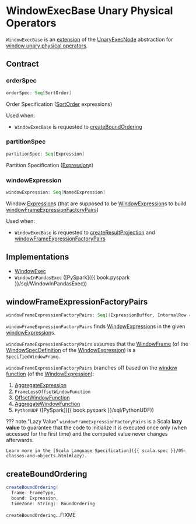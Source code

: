 # WindowExecBase Unary Physical Operators

`WindowExecBase` is an [extension](#contract) of the [UnaryExecNode](UnaryExecNode.md) abstraction for [window unary physical operators](#implementations).

## Contract

### <span id="orderSpec"> orderSpec

```scala
orderSpec: Seq[SortOrder]
```

Order Specification ([SortOrder](../expressions/SortOrder.md) expressions)

Used when:

* `WindowExecBase` is requested to [createBoundOrdering](#createBoundOrdering)

### <span id="partitionSpec"> partitionSpec

```scala
partitionSpec: Seq[Expression]
```

Partition Specification ([Expression](../expressions/Expression.md)s)

### <span id="windowExpression"> windowExpression

```scala
windowExpression: Seq[NamedExpression]
```

Window [Expression](../expressions/Expression.md)s (that are supposed to be [WindowExpression](../expressions/WindowExpression.md)s to build [windowFrameExpressionFactoryPairs](#windowFrameExpressionFactoryPairs))

Used when:

* `WindowExecBase` is requested to [createResultProjection](#createResultProjection) and [windowFrameExpressionFactoryPairs](#windowFrameExpressionFactoryPairs)

## Implementations

* [WindowExec](WindowExec.md)
* `WindowInPandasExec` ([PySpark]({{ book.pyspark }}/sql/WindowInPandasExec))

## <span id="windowFrameExpressionFactoryPairs"> windowFrameExpressionFactoryPairs

```scala
windowFrameExpressionFactoryPairs: Seq[(ExpressionBuffer, InternalRow => WindowFunctionFrame)]
```

`windowFrameExpressionFactoryPairs` finds [WindowExpression](../expressions/WindowExpression.md)s in the given [windowExpression](#windowExpression)s.

`windowFrameExpressionFactoryPairs` assumes that the [WindowFrame](#frameSpecification) (of the [WindowSpecDefinition](../expressions/WindowExpression.md#windowSpec) of the [WindowExpression](../expressions/WindowExpression.md)) is a `SpecifiedWindowFrame`.

`windowFrameExpressionFactoryPairs` branches off based on the [window function](../expressions/WindowExpression.md#windowFunction) (of the [WindowExpression](../expressions/WindowExpression.md)):

1. [AggregateExpression](../expressions/AggregateExpression.md)
1. `FrameLessOffsetWindowFunction`
1. [OffsetWindowFunction](../expressions/OffsetWindowFunction.md)
1. [AggregateWindowFunction](../expressions/AggregateWindowFunction.md)
1. `PythonUDF` ([PySpark]({{ book.pyspark }}/sql/PythonUDF))

??? note "Lazy Value"
    `windowFrameExpressionFactoryPairs` is a Scala **lazy value** to guarantee that the code to initialize it is executed once only (when accessed for the first time) and the computed value never changes afterwards.

    Learn more in the [Scala Language Specification]({{ scala.spec }}/05-classes-and-objects.html#lazy).

## <span id="createBoundOrdering"> createBoundOrdering

```scala
createBoundOrdering(
  frame: FrameType,
  bound: Expression,
  timeZone: String): BoundOrdering
```

`createBoundOrdering`...FIXME
